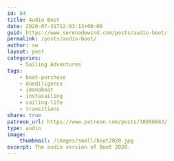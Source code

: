 ```yaml
---
id: 84
title: Audio Boot
date: 2020-07-31T12:03:12+00:00
guid: https://www.serenadewind.com/posts/audio-boot/
permalink: /posts/audio-boot/
author: sw
layout: post
categories:
    - Sailing Adventures
tags:
    - boat-purchase
    - duediligence
    - imonaboat
    - instasailing
    - sailing-life
    - transitions
share: true
patreon_url: https://www.patreon.com/posts/38856042/
type: audio
image:
    thumbnail: /images/small/boot2020.jpg 
excerpt: The audio version of Boot 2020.
---
```


